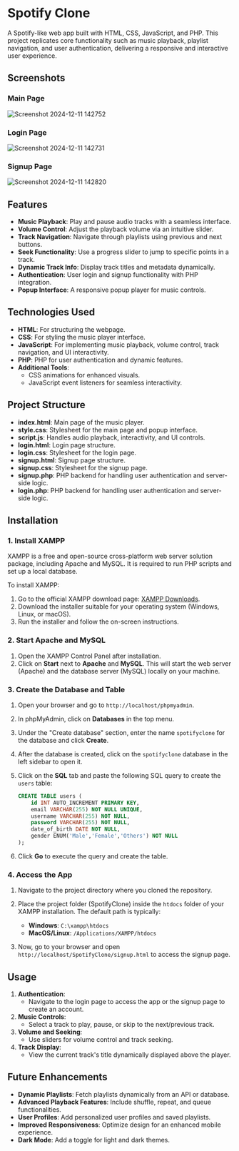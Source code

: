# Spotify Clone

A Spotify-like web app built with HTML, CSS, JavaScript, and PHP. This project replicates core functionality such as music playback, playlist navigation, and user authentication, delivering a responsive and interactive user experience.

## Screenshots

### Main Page
![Screenshot 2024-12-11 142752](https://github.com/user-attachments/assets/5e61cb31-8551-4ecf-8e89-bda9ba474a86)


### Login Page
![Screenshot 2024-12-11 142731](https://github.com/user-attachments/assets/19b3489b-d51f-4de2-9564-fd15d51d4dea)


### Signup Page
![Screenshot 2024-12-11 142820](https://github.com/user-attachments/assets/2c461f05-622e-4347-ac1f-a254a5b7fdb2)


## Features

- **Music Playback**: Play and pause audio tracks with a seamless interface.
- **Volume Control**: Adjust the playback volume via an intuitive slider.
- **Track Navigation**: Navigate through playlists using previous and next buttons.
- **Seek Functionality**: Use a progress slider to jump to specific points in a track.
- **Dynamic Track Info**: Display track titles and metadata dynamically.
- **Authentication**: User login and signup functionality with PHP integration.
- **Popup Interface**: A responsive popup player for music controls.

## Technologies Used

- **HTML**: For structuring the webpage.
- **CSS**: For styling the music player interface.
- **JavaScript**: For implementing music playback, volume control, track navigation, and UI interactivity.
- **PHP**: PHP for user authentication and dynamic features.
- **Additional Tools**: 
  - CSS animations for enhanced visuals.
  - JavaScript event listeners for seamless interactivity.

## Project Structure

- **index.html**: Main page of the music player.
- **style.css**: Stylesheet for the main page and popup interface.
- **script.js**: Handles audio playback, interactivity, and UI controls.
- **login.html**: Login page structure.
- **login.css**: Stylesheet for the login page.
- **signup.html**: Signup page structure.
- **signup.css**: Stylesheet for the signup page.
- **signup.php**: PHP backend for handling user authentication and server-side logic.
- **login.php**: PHP backend for handling user authentication and server-side logic.

## Installation

### 1. Install XAMPP
XAMPP is a free and open-source cross-platform web server solution package, including Apache and MySQL. It is required to run PHP scripts and set up a local database.

To install XAMPP:

1. Go to the official XAMPP download page: [XAMPP Downloads](https://www.apachefriends.org/download.html).
2. Download the installer suitable for your operating system (Windows, Linux, or macOS).
3. Run the installer and follow the on-screen instructions.

### 2. Start Apache and MySQL

1. Open the XAMPP Control Panel after installation.
2. Click on **Start** next to **Apache** and **MySQL**. This will start the web server (Apache) and the database server (MySQL) locally on your machine.

### 3. Create the Database and Table

1. Open your browser and go to `http://localhost/phpmyadmin`.
2. In phpMyAdmin, click on **Databases** in the top menu.
3. Under the "Create database" section, enter the name `spotifyclone` for the database and click **Create**.
4. After the database is created, click on the `spotifyclone` database in the left sidebar to open it.
5. Click on the **SQL** tab and paste the following SQL query to create the `users` table:

    ```sql
    CREATE TABLE users (
        id INT AUTO_INCREMENT PRIMARY KEY,
        email VARCHAR(255) NOT NULL UNIQUE, 
        username VARCHAR(255) NOT NULL,
        password VARCHAR(255) NOT NULL,
        date_of_birth DATE NOT NULL,
        gender ENUM('Male','Female','Others') NOT NULL 
    );
    ```

6. Click **Go** to execute the query and create the table.

### 4. Access the App

1. Navigate to the project directory where you cloned the repository.
2. Place the project folder (SpotifyClone) inside the `htdocs` folder of your XAMPP installation. The default path is typically:

    - **Windows**: `C:\xampp\htdocs`
    - **MacOS/Linux**: `/Applications/XAMPP/htdocs`

3. Now, go to your browser and open `http://localhost/SpotifyClone/signup.html` to access the signup page.

## Usage

1. **Authentication**: 
   - Navigate to the login page to access the app or the signup page to create an account.
2. **Music Controls**: 
   - Select a track to play, pause, or skip to the next/previous track.
3. **Volume and Seeking**: 
   - Use sliders for volume control and track seeking.
4. **Track Display**: 
   - View the current track's title dynamically displayed above the player.

## Future Enhancements

- **Dynamic Playlists**: Fetch playlists dynamically from an API or database.
- **Advanced Playback Features**: Include shuffle, repeat, and queue functionalities.
- **User Profiles**: Add personalized user profiles and saved playlists.
- **Improved Responsiveness**: Optimize design for an enhanced mobile experience.
- **Dark Mode**: Add a toggle for light and dark themes.

